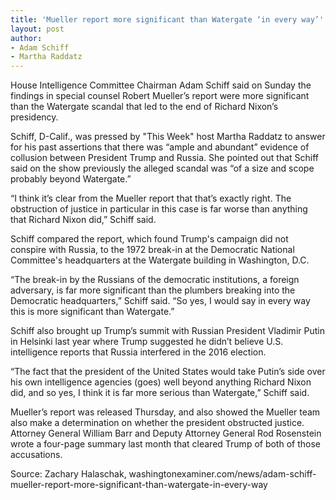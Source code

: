 ```yaml
---
title: 'Mueller report more significant than Watergate ‘in every way’'
layout: post
author:
- Adam Schiff
- Martha Raddatz
---
```


House Intelligence Committee Chairman Adam Schiff said on Sunday the findings in special counsel Robert Mueller’s report were more significant than the Watergate scandal that led to the end of Richard Nixon’s presidency.

Schiff, D-Calif., was pressed by "This Week" host Martha Raddatz to answer for his past assertions that there was “ample and abundant” evidence of collusion between President Trump and Russia. She pointed out that Schiff said on the show previously the alleged scandal was “of a size and scope probably beyond Watergate.”

“I think it’s clear from the Mueller report that that’s exactly right. The obstruction of justice in particular in this case is far worse than anything that Richard Nixon did,” Schiff said.

Schiff compared the report, which found Trump's campaign did not conspire with Russia, to the 1972 break-in at the Democratic National Committee's headquarters at the Watergate building in Washington, D.C.

“The break-in by the Russians of the democratic institutions, a foreign adversary, is far more significant than the plumbers breaking into the Democratic headquarters,” Schiff said. “So yes, I would say in every way this is more significant than Watergate.”

Schiff also brought up Trump’s summit with Russian President Vladimir Putin in Helsinki last year where Trump suggested he didn’t believe U.S. intelligence reports that Russia interfered in the 2016 election.

“The fact that the president of the United States would take Putin’s side over his own intelligence agencies (goes) well beyond anything Richard Nixon did, and so yes, I think it is far more serious than Watergate,” Schiff said.

Mueller’s report was released Thursday, and also showed the Mueller team also make a determination on whether the president obstructed justice. Attorney General William Barr and Deputy Attorney General Rod Rosenstein wrote a four-page summary last month that cleared Trump of both of those accusations.

Source: Zachary Halaschak, washingtonexaminer.com/news/adam-schiff-mueller-report-more-significant-than-watergate-in-every-way
